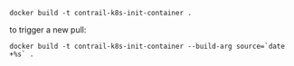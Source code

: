 ```
docker build -t contrail-k8s-init-container .
```
to trigger a new pull:
```
docker build -t contrail-k8s-init-container --build-arg source=`date +%s` .
```
